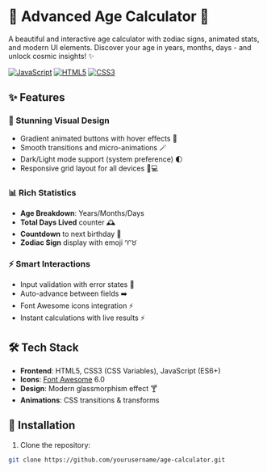 # 📅 Advanced Age Calculator 🌟

A beautiful and interactive age calculator with zodiac signs, animated stats, and modern UI elements. Discover your age in years, months, days - and unlock cosmic insights! ✨

[![JavaScript](https://img.shields.io/badge/JavaScript-ES6+-yellow.svg)](https://developer.mozilla.org/en-US/docs/Web/JavaScript)
[![HTML5](https://img.shields.io/badge/HTML5-E34F26?logo=html5&logoColor=white)](https://developer.mozilla.org/en-US/docs/Web/HTML)
[![CSS3](https://img.shields.io/badge/CSS3-1572B6?logo=css3&logoColor=white)](https://developer.mozilla.org/en-US/docs/Web/CSS)

## ✨ Features

### 🎨 Stunning Visual Design
- Gradient animated buttons with hover effects 🌈
- Smooth transitions and micro-animations 🪄
- Dark/Light mode support (system preference) 🌓
- Responsive grid layout for all devices 📱💻

### 📊 Rich Statistics
- **Age Breakdown**: Years/Months/Days
- **Total Days Lived** counter 🕰️
- **Countdown** to next birthday 🎂
- **Zodiac Sign** display with emoji ♈♉

### ⚡ Smart Interactions
- Input validation with error states 🚨
- Auto-advance between fields ➡️
- Font Awesome icons integration ⚡
- Instant calculations with live results ⚡

## 🛠️ Tech Stack
- **Frontend**: HTML5, CSS3 (CSS Variables), JavaScript (ES6+)
- **Icons**: [Font Awesome](https://fontawesome.com) 6.0
- **Design**: Modern glassmorphism effect 🍸
- **Animations**: CSS transitions & transforms


## 🚀 Installation
1. Clone the repository:
```bash
git clone https://github.com/yourusername/age-calculator.git
